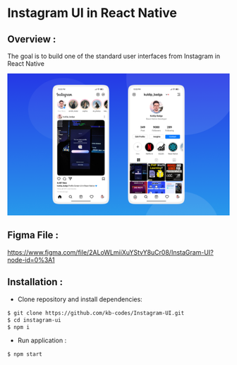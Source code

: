 # Instagram UI in React Native
## Overview :
The goal is to build one of the standard user interfaces from Instagram in React Native

![](./instagram-ui.png)

## Figma File :

https://www.figma.com/file/2ALoWLmiiXuYStvY8uCr08/InstaGram-UI?node-id=0%3A1

## Installation :
* Clone repository and install dependencies:
``` 
$ git clone https://github.com/kb-codes/Instagram-UI.git
$ cd instagram-ui
$ npm i
```

* Run application :
```
$ npm start
```
